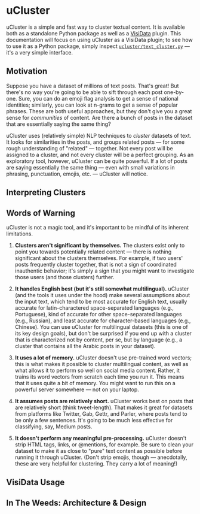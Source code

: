 # uCluster
uCluster is a simple and fast way to cluster textual content. It is available both as a standalone Python package as well as a [VisiData](https://visidata.org) plugin. This documentation will focus on using uCluster as a VisiData plugin; to see how to use it as a Python package, simply inspect [`ucluster/text_cluster.py`](ucluster/text_cluster.py) — it's a very simple interface.

## Motivation

Suppose you have a dataset of millions of text posts. That's great! But there's no way you're going to be able to sift through each post one-by-one. Sure, you can do an emoji flag analysis to get a sense of national identities; similarly, you can look at n-grams to get a sense of popular phrases. These are both useful approaches, but they don't give you a great sense for *communities* of content. Are there a bunch of posts in the dataset that are essentially saying the same thing?

uCluster uses (relatively simple) NLP techniques to *cluster* datasets of text. It looks for similarities in the posts, and groups related posts — for some rough understanding of "related" — together. Not every post will be assigned to a cluster, and not every cluster will be a perfect grouping. As an exploratory tool, however, uCluster can be quite powerful. If a lot of posts are saying essentially the same thing — even with small variations in phrasing, punctuation, emojis, etc. — uCluster will notice.

## Interpreting Clusters

## Words of Warning

uCluster is not a magic tool, and it's important to be mindful of its inherent limitations.

1. **Clusters aren't significant by themselves.** The clusters exist only to point you towards potentially related content — there is nothing significant about the clusters themselves. For example, if two users' posts frequently cluster together, that is not a sign of coordinated inauthentic behavior; it's simply a sign that you might want to investigate those users (and those clusters) further.

2. **It handles English best (but it's still somewhat multilingual).** uCluster (and the tools it uses under the hood) make several assumptions about the input text, which tend to be most accurate for English text, usually accurate for latin-charactered space-separated languages (e.g., Portuguese), kind of accurate for other space-separated languages (e.g., Russian), and least accurate for character-based languages (e.g., Chinese). You can use uCluster for multilingual datasets (this is one of its key design goals), but don't be surprised if you end up with a cluster that is characterized not by content, per se, but by language (e.g., a cluster that contains all the Arabic posts in your dataset).

3. **It uses a lot of memory.** uCluster doesn't use pre-trained word vectors; this is what makes it possible to cluster multilingual content, as well as what allows it to perform so well on social media content. Rather, it trains its word vectors from scratch each time you run it. This means that it uses quite a bit of memory. You might want to run this on a powerful server somewhere — not on your laptop.

4. **It assumes posts are relatively short.** uCluster works best on posts that are relatively short (think tweet-length). That makes it great for datasets from platforms like Twitter, Gab, Gettr, and Parler, where posts tend to be only a few sentences. It's going to be much less effective for classifying, say, Medium posts.

5. **It doesn't perform any meaningful pre-processing.** uCluster doesn't strip HTML tags, links, or @mentions, for example. Be sure to clean your dataset to make it as close to "pure" text content as possible before running it through uCluster. (Don't strip emojis, though — anecdotally, these are very helpful for clustering. They carry a lot of meaning!)

## VisiData Usage

## In The Weeds: Architecture & Design